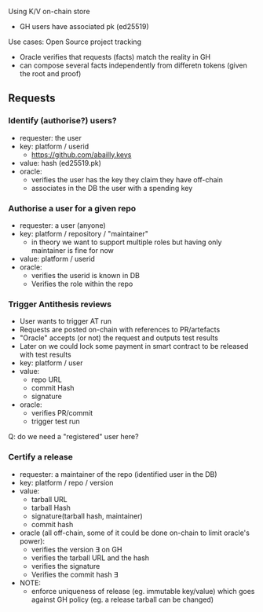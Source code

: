 Using K/V  on-chain store

* GH users have associated pk (ed25519)

Use cases: Open Source project tracking

* Oracle verifies that requests (facts) match the reality in GH
* can compose several facts independently from differetn tokens (given the root and proof)

## Requests

###  Identify (authorise?) users?

* requester: the user
* key: platform / userid
  * https://github.com/abailly.keys
* value: hash (ed25519.pk)
* oracle:
  * verifies the user has the key they claim they have off-chain
  * associates in the DB the user with a spending key

### Authorise a user for a given repo

* requester: a user (anyone)
* key: platform / repository / "maintainer"
  * in theory we want to support multiple roles but having only maintainer is fine for now
* value: platform / userid
* oracle:
  * verifies the userid is known in DB
  * Verifies the role within the repo

### Trigger Antithesis reviews

* User wants to trigger AT run
* Requests are posted on-chain with references to PR/artefacts
* "Oracle" accepts (or not) the request and outputs test results
* Later on we could lock some payment in smart contract to be released with test results
* key: platform / user
* value:
  * repo URL
  * commit Hash
  * signature
* oracle:
  * verifies PR/commit
  * trigger test run

Q: do we need a "registered" user here?

### Certify a release

* requester: a maintainer of the repo (identified user in the DB)
* key: platform / repo / version
* value:
  * tarball URL
  * tarball Hash
  * signature(tarball hash, maintainer)
  * commit hash
* oracle (all off-chain, some of it could be done on-chain to limit oracle's power):
  * verifies the version ∃ on GH
  * verifies the tarball URL and the hash
  * verifies the signature
  * Verifies the commit hash ∃
* NOTE:
  * enforce uniqueness of release (eg. immutable key/value) which goes against GH policy (eg. a release tarball can be changed)
